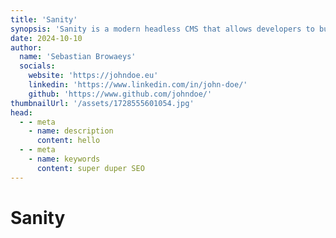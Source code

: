 ```yaml
---
title: 'Sanity'
synopsis: 'Sanity is a modern headless CMS that allows developers to build fast, optimized websites with ease.'
date: 2024-10-10
author:
  name: 'Sebastian Browaeys'
  socials:
    website: 'https://johndoe.eu'
    linkedin: 'https://www.linkedin.com/in/john-doe/'
    github: 'https://www.github.com/johndoe/'
thumbnailUrl: '/assets/1728555601054.jpg'
head:
  - - meta
    - name: description
      content: hello
  - - meta
    - name: keywords
      content: super duper SEO
---
```


# Sanity